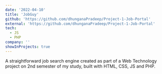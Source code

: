 ```yaml
---
date: '2022-04-10'
title: 'JobGuy'
github: 'https://github.com/dhunganaPradeep/Project-1-Job-Portal'
external: 'https://github.com/dhunganaPradeep/Project-1-Job-Portal'
tech:
  - JS
  - PHP
company: ''
showInProjects: true
---
```


A straightforward job search engine created as part of a Web Technology project on 2nd semester of my study, built with HTML, CSS, JS and PHP.
